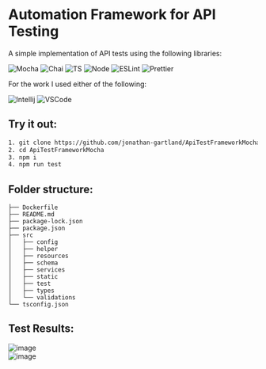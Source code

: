 # Automation Framework for API Testing  
A simple implementation of API tests using the following libraries:    
  
![Mocha](https://img.shields.io/badge/-Mocha-%238D6748?&style=for-the-badge&logo=Mocha&logoColor=white) 
![Chai](https://img.shields.io/badge/chai.js-323330?style=for-the-badge&logo=chai&logoColor=red) 
![TS](https://img.shields.io/badge/TypeScript-007ACC?style=for-the-badge&logo=typescript&logoColor=white) 
![Node](https://img.shields.io/badge/Node.js-43853D?style=for-the-badge&logo=node.js&logoColor=white) 
![ESLint](https://img.shields.io/badge/eslint-3A33D1?style=for-the-badge&logo=eslint&logoColor=white) 
![Prettier](https://img.shields.io/badge/prettier-1A2C34?style=for-the-badge&logo=prettier&logoColor=F7BA3E)  
  
For the work I used either of the following:  
  
![Intellij](https://img.shields.io/badge/IntelliJ_IDEA-000000.svg?style=for-the-badge&logo=intellij-idea&logoColor=white) 
![VSCode](https://img.shields.io/badge/-Visual%20Studio%20Code-%233178C6?logo=visual-studio-code)  


## Try it out:  
```bash
1. git clone https://github.com/jonathan-gartland/ApiTestFrameworkMocha.git
2. cd ApiTestFrameworkMocha
3. npm i
4. npm run test
```

## Folder structure:
```
├── Dockerfile
├── README.md
├── package-lock.json
├── package.json
├── src
│   ├── config
│   ├── helper
│   ├── resources
│   ├── schema
│   ├── services
│   ├── static
│   ├── test
│   ├── types
│   └── validations
└── tsconfig.json
```


## Test Results:  
![image]()  
![image]()  

